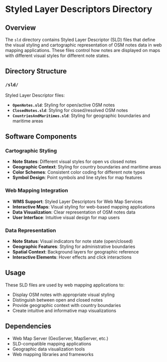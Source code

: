 # Styled Layer Descriptors Directory

## Overview
The `sld` directory contains Styled Layer Descriptor (SLD) files that define the 
visual styling and cartographic representation of OSM notes data in web mapping 
applications. These files control how notes are displayed on maps with different 
visual styles for different note states.

## Directory Structure

### `/sld/`
Styled Layer Descriptor files:
- **`OpenNotes.sld`**: Styling for open/active OSM notes
- **`ClosedNotes.sld`**: Styling for closed/resolved OSM notes
- **`CountriesAndMaritimes.sld`**: Styling for geographic boundaries and maritime areas

## Software Components

### Cartographic Styling
- **Note States**: Different visual styles for open vs closed notes
- **Geographic Context**: Styling for country boundaries and maritime areas
- **Color Schemes**: Consistent color coding for different note types
- **Symbol Design**: Point symbols and line styles for map features

### Web Mapping Integration
- **WMS Support**: Styled Layer Descriptors for Web Map Services
- **Interactive Maps**: Visual styling for web-based mapping applications
- **Data Visualization**: Clear representation of OSM notes data
- **User Interface**: Intuitive visual design for map users

### Data Representation
- **Note Status**: Visual indicators for note state (open/closed)
- **Geographic Features**: Styling for administrative boundaries
- **Spatial Context**: Background layers for geographic reference
- **Interactive Elements**: Hover effects and click interactions

## Usage
These SLD files are used by web mapping applications to:
- Display OSM notes with appropriate visual styling
- Distinguish between open and closed notes
- Provide geographic context with country boundaries
- Create intuitive and informative map visualizations

## Dependencies
- Web Map Server (GeoServer, MapServer, etc.)
- SLD-compatible mapping applications
- Geographic data visualization tools
- Web mapping libraries and frameworks 

